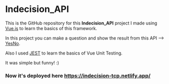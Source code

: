 # Indecision_API

This is the GitHub repository for this **Indecision_API** project I made using [Vue.js](https://vuejs.org/) to learn the basics of this framework.

In this project you can make a question and show the result from this API --> [YesNo](https://yesno.wtf/).

Also I used [JEST](https://jestjs.io/es-ES/) to learn the basics of Vue Unit Testing.

It was simple but funny! :)

### Now it's deployed here https://indecision-tcp.netlify.app/

